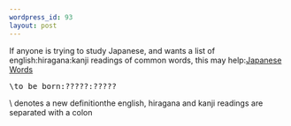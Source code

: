 ```yaml
--- 
wordpress_id: 93
layout: post
---
```

If anyone is trying to study Japanese, and wants a list of english:hiragana:kanji readings of common words, this may help:<a href='http://www.oneofthesedaysblog.com/wp-content/uploads/2010/05/words.txt'>Japanese Words</a><pre>\to be born:?????:?????</pre>\ denotes a new definitionthe english, hiragana and kanji readings are separated with a colon 
